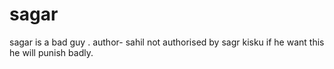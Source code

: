 # sagar
sagar is a bad guy .
author- sahil
not authorised by sagr kisku
if he want this he will punish badly.
